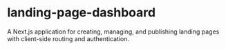 # landing-page-dashboard
A Next.js application for creating, managing, and publishing landing pages with client-side routing and authentication.
